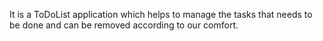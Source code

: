 It is a ToDoList application  which helps to manage the tasks that needs to be done and can be removed according to our comfort.
